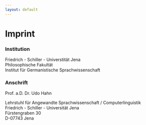 ```yaml
---
layout: default
---
```


# Imprint

### Institution
Friedrich - Schiller - Universtität Jena<br/>
Philosophische Fakultät<br/>
Institut für Germanistische Sprachwissenschaft<br/>


### Anschrift

Prof. a.D. Dr. Udo Hahn

Lehrstuhl für Angewandte Sprachwissenschaft / Computerlinguistik<br/>
Friedrich - Schiller - Universität Jena<br/>
Fürstengraben 30<br/>
D-07743 Jena
